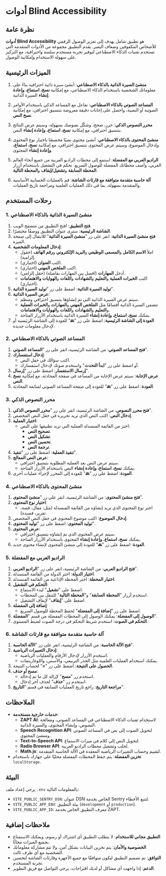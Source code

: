 # أدوات Blind Accessibility

## نظرة عامة

**أدوات Blind Accessibility** هو تطبيق شامل يهدف إلى تعزيز الوصول الرقمي للأشخاص المكفوفين وضعاف البصر. يقدم التطبيق مجموعة من الأدوات المتقدمة التي تستخدم تقنيات الذكاء الاصطناعي لتوفير تجربة مستخدم سلسة واحترافية، مع التركيز على سهولة الاستخدام وإمكانية الوصول.

## الميزات الرئيسية

1. **منشئ السيرة الذاتية بالذكاء الاصطناعي**: أنشئ سيرة ذاتية احترافية بناءً على معلوماتك الشخصية باستخدام الذكاء الاصطناعي، مع إمكانية **نسخ، استماع، وإعادة إنشاء** السيرة الذاتية.

2. **المساعد الصوتي بالذكاء الاصطناعي**: تفاعل مع المساعد الذكي باستخدام الأوامر الصوتية أو النصية، واحصل على إجابات دقيقة معروضة بتنسيق احترافي، مع إمكانية **نسخ النص**.

3. **محرر النصوص الذكي**: حرر، صحح، وشكّل نصوصك بسهولة، وسيتم عرض النتائج بتنسيق احترافي، مع إمكانية **نسخ، استماع، وإعادة إنشاء** النص.

4. **منشئ المحتوى بالذكاء الاصطناعي**: أنشئ محتوى نصيًا مخصصًا باختيار نوع المحتوى وإدخال الموضوع، وسيتم عرض المحتوى بتنسيق احترافي، مع إمكانية **نسخ، استماع، وإعادة إنشاء** المحتوى.

5. **الراديو العربي مع المفضلة**: استمع إلى محطات الراديو العربية من جميع أنحاء العالم العربي، وأضف محطاتك المفضلة للوصول السريع. تحكم في التشغيل باستخدام أزرار **المحطة السابقة** و**تشغيل/إيقاف** و**المحطة التالية**.

6. **آلة حاسبة متقدمة متوافقة مع قارئات الشاشة**: قم بالعمليات الحسابية الأساسية والمتقدمة بسهولة، بما في ذلك العمليات العلمية ومراجعة تاريخ العمليات.

## رحلات المستخدم

### 1. منشئ السيرة الذاتية بالذكاء الاصطناعي

1. **فتح التطبيق**: افتح التطبيق من متصفح الويب.
2. **الشاشة الرئيسية**: سترى عنوان التطبيق ووصفًا مختصرًا.
3. **فتح منشئ السيرة الذاتية**: انقر على زر "**منشئ السيرة الذاتية**" للانتقال إلى صفحة الميزة.
4. **إدخال المعلومات الشخصية**:
   - املأ **الاسم الكامل** و**المسمى الوظيفي** و**البريد الإلكتروني** و**رقم الهاتف** (حقول إلزامية).
   - اكتب **العنوان** (اختياري).
   - اكتب **الملخص المهني** (اختياري).
   - أدخل **المهارات** (افصل بين المهارات بفاصلة) (حقل إلزامي).
   - اكتب **الخبرات العملية** و**التعليم** و**الشهادات** و**اللغات** و**الهوايات والاهتمامات** (اختياري).
5. **توليد السيرة الذاتية**: اضغط على زر "**توليد السيرة الذاتية**".
6. **عرض السيرة الذاتية**:
   - سيتم عرض السيرة الذاتية التي تم إنشاؤها بتنسيق احترافي ومنظم.
   - تتضمن السيرة الذاتية أقسامًا مثل **الملخص المهني** و**المهارات** و**الخبرات العملية** و**التعليم** و**الشهادات** و**اللغات** و**الهوايات والاهتمامات**.
   - يمكنك **نسخ، استماع، وإعادة إنشاء** السيرة الذاتية باستخدام الأزرار المتاحة.
7. **العودة إلى الشاشة الرئيسية**: اضغط على زر "**🔙**" للعودة إلى الشاشة الرئيسية أو لإدخال معلومات جديدة.

### 2. المساعد الصوتي بالذكاء الاصطناعي

1. **فتح المساعد الصوتي**: من الشاشة الرئيسية، انقر على زر "**المساعد الصوتي**".
2. **إدخال استفسارك**:
   - اكتب سؤالك في حقل النص.
   - أو اضغط على زر "**ابدأ التحدث**" واستخدم صوتك لإدخال استفسارك.
3. **إرسال الاستفسار**: اضغط على زر "**إرسال**".
4. **عرض الإجابة**: سيتم عرض الإجابة من المساعد في صفحة المحادثة، مع إمكانية **نسخ النص**.
5. **العودة**: اضغط على زر "**🔙**" للعودة إلى صفحة المساعد الصوتي لمتابعة المحادثة.

### 3. محرر النصوص الذكي

1. **فتح محرر النصوص**: من الشاشة الرئيسية، انقر على زر "**محرر النصوص الذكي**".
2. **إدخال النص**: اكتب النص الذي تريد تحريره في حقل النص المخصص.
3. **اختيار العملية**:
   - اختر من القائمة المنسدلة العملية التي تريد تطبيقها على النص:
     - **تصحيح النص**.
     - **تشكيل النص**.
     - **تحسين النص**.
     - **ترجمة النص**.
4. **تنفيذ العملية**: اضغط على زر "**تنفيذ**".
5. **عرض النص المعالج**:
   - سيتم عرض النص بعد العملية المطلوبة بتنسيق احترافي.
   - يمكنك **نسخ، استماع، وإعادة إنشاء** النص باستخدام الأزرار المتاحة.
6. **العودة**: اضغط على زر "**🔙**" للعودة إلى المحرر لإجراء عمليات أخرى.

### 4. منشئ المحتوى بالذكاء الاصطناعي

1. **فتح منشئ المحتوى**: من الشاشة الرئيسية، انقر على زر "**منشئ المحتوى**".
2. **اختيار نوع المحتوى**:
   - اختر نوع المحتوى الذي تريد إنشاؤه من القائمة المنسدلة (مثل: مقال، قصة، تقرير، قصيدة).
3. **إدخال الموضوع**: اكتب موضوع المحتوى في حقل النص المخصص.
4. **توليد المحتوى**: اضغط على زر "**توليد المحتوى**".
5. **عرض المحتوى**:
   - سيتم عرض المحتوى الذي تم إنشاؤه بتنسيق احترافي.
   - يمكنك **نسخ، استماع، وإعادة إنشاء** المحتوى باستخدام الأزرار المتاحة.
6. **العودة**: اضغط على زر "**🔙**" للعودة إلى منشئ المحتوى لإنشاء محتوى جديد.

### 5. الراديو العربي مع المفضلة

1. **فتح الراديو العربي**: من الشاشة الرئيسية، انقر على زر "**الراديو العربي**".
2. **اختيار الدولة**: اختر الدولة من القائمة المنسدلة.
3. **اختيار المحطة**: اختر المحطة الإذاعية من القائمة المنسدلة.
4. **التحكم في التشغيل**:
   - اضغط على "**تشغيل**" لبدء الاستماع.
   - استخدم أزرار "**المحطة السابقة**" و"**المحطة التالية**" للتنقل بين المحطات.
   - اضغط على "**إيقاف**" لإيقاف التشغيل.
5. **إضافة إلى المفضلة**:
   - اضغط على زر "**إضافة إلى المفضلة**" لحفظ المحطة للوصول السريع.
6. **الوصول إلى المفضلة**: يمكنك الوصول إلى المحطات المفضلة من قسم "**المفضلة**".
7. **التحكم في الصوت**: استخدم شريط التحكم في درجة الصوت لضبط المستوى.

### 6. آلة حاسبة متقدمة متوافقة مع قارئات الشاشة

1. **فتح الآلة الحاسبة**: من الشاشة الرئيسية، انقر على زر "**الآلة الحاسبة**".
2. **إدخال التعبيرات الرياضية**:
   - استخدم الأزرار لإدخال الأرقام والعمليات الرياضية.
   - يمكنك استخدام العمليات العلمية مثل الجذر التربيعي، والأسس، واللوغاريتمات.
3. **الحصول على النتيجة**: اضغط على زر "**=**" لحساب النتيجة.
4. **مسح أو حذف**:
   - استخدم زر "**مسح**" لإزالة كل ما تم إدخاله.
   - استخدم زر "**حذف**" لحذف آخر إدخال.
5. **مراجعة التاريخ**: راجع تاريخ العمليات السابقة في قسم "**التاريخ**".

## الملاحظات

- **خدمات خارجية مستخدمة**:
  - **ZAPT AI**: لاستخدام تقنيات الذكاء الاصطناعي في المساعد الصوتي، ومعالجة النصوص، وإنشاء المحتوى، والسيرة الذاتية.
  - **Speech Recognition API**: لتحويل الصوت إلى نص في المساعد الصوتي ومنشئ المحتوى.
  - **Text-to-Speech API**: لتحويل النص إلى كلام في ميزات الاستماع.
  - **Radio Browser API**: لجلب وتشغيل محطات الراديو العربية.
  - **Math.js**: لتقييم وحساب التعبيرات الرياضية المعقدة في الآلة الحاسبة المتقدمة.
- **تخزين المفضلة**: يتم حفظ المحطات المفضلة محليًا على جهازك باستخدام `localStorage`.

## البيئة

يرجى إعداد ملف `.env` بالمعلومات التالية:

- `VITE_PUBLIC_SENTRY_DSN`: عنوان DSN الخاص بخدمة Sentry لتتبع الأخطاء.
- `VITE_PUBLIC_APP_ENV`: بيئة التطبيق (`development` أو `production`).
- `VITE_PUBLIC_APP_ID`: معرف التطبيق الخاص بخدمة ZAPT.

## ملاحظات إضافية

- **التطبيق مجاني للاستخدام**: لا يتطلب التطبيق أي اشتراك أو رسوم، ويمكنك الاستمتاع بجميع الميزات مجانًا.
- **الخصوصية والأمان**: يتم تخزين البيانات بشكل آمن، ولا تتم مشاركة معلوماتك الشخصية مع أي طرف ثالث.
- **التوافق**: تم تصميم التطبيق ليكون متوافقًا مع جميع الأجهزة وقارئات الشاشة لتحسين تجربة المستخدم.
- **الدعم**: إذا واجهت أي مشاكل أو لديك اقتراحات، يرجى التواصل مع فريق التطوير.

